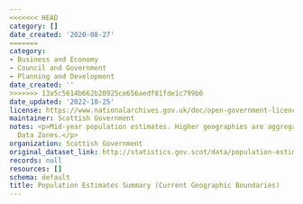 ```yaml
---
<<<<<<< HEAD
category: []
date_created: '2020-08-27'
=======
category:
- Business and Economy
- Council and Government
- Planning and Development
date_created: ''
>>>>>>> 13a5c5614b662b20925ce656aedf81fde1c799b6
date_updated: '2022-10-25'
license: https://www.nationalarchives.gov.uk/doc/open-government-licence/version/3/
maintainer: Scottish Government
notes: <p>Mid-year population estimates. Higher geographies are aggregated from 2011
  Data Zones.</p>
organization: Scottish Government
original_dataset_link: http://statistics.gov.scot/data/population-estimates-2011-datazone-linked-dataset
records: null
resources: []
schema: default
title: Population Estimates Summary (Current Geographic Boundaries)
---
```

